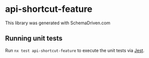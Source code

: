 
# api-shortcut-feature

This library was generated with SchemaDriven.com

## Running unit tests

Run `nx test api-shortcut-feature` to execute the unit tests via [Jest](https://jestjs.io).

